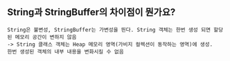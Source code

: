 ## String과 StringBuffer의 차이점이 뭔가요?


```
String은 불변성, StringBuffer는 가변성을 띈다. String 객체는 한번 생성 되면 할당된 메모리 공간이 변하지 않음 
-> String 클래스 객체는 Heap 메모리 영역(가비지 컬렉션이 동작하는 영역)에 생성. 
한번 생성된 객체의 내부 내용을 변화시킬 수 없음

```
